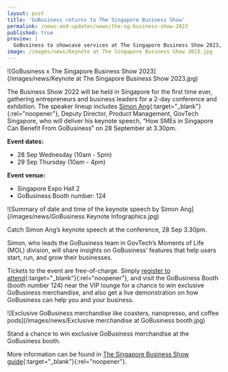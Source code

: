 ```yaml
---
layout: post
title: 'GoBusiness returns to The Singapore Business Show'
permalink: /news-and-updates/news/the-sg-business-show-2023
published: true
preview: |
  GoBusiness to showcase services at The Singapore Business Show 2023, with a keynote speech on how the platform helps business owners.
image: /images/news/Keynote at The Singapore Business Show 2023.jpg
---
```


![GoBusiness x The Singapore Business Show 2023](/images/news/Keynote at The Singapore Business Show 2023.jpg)

The Business Show 2022 will be held in Singapore for the first time ever, gathering entrepreneurs and business leaders for a 2-day conference and exhibition. The speaker lineup includes [Simon Ang](https://www.singaporebusinessshow.com/speakers/simon-ang/){:target="_blank"}{:rel="noopener"}, Deputy Director, Product Management, GovTech Singapore, who will deliver his keynote speech, “How SMEs in Singapore Can Benefit From GoBusiness” on 28 September at 3.30pm.

**Event dates:**
 - 28 Sep Wednesday (10am - 5pm) 
 - 29 Sep Thursday (10am - 4pm) 

**Event venue:** 
 - Singapore Expo Hall 2 
 - GoBusiness Booth number: 124 
 
![Summary of date and time of the keynote speech by Simon Ang](/images/news/GoBusiness Keynote Infographics.jpg)
<figcaption>Catch Simon Ang’s keynote speech at the conference, 28 Sep 3.30pm.</figcaption>

Simon, who leads the GoBusiness team in GovTech’s Moments of Life (MOL) division, will share insights on GoBusiness’ features that help users start, run, and grow their businesses.

Tickets to the event are free-of-charge. Simply [register to attend](https://registration.fortem-international.com/Forms/Form.aspx?FormRef=SBS92Visitor){:target="_blank"}{:rel="noopener"}, and visit the GoBusiness Booth (booth number 124) near the VIP lounge for a chance to win exclusive GoBusiness merchandise, and also get a live demonstration on how GoBusiness can help you and your business.

![Exclusive GoBusiness merchandise like coasters, nanopresso, and coffee pods](/images/news/Exclusive merchandise at GoBusiness booth.jpg)
<figcaption>Stand a chance to win exclusive GoBusiness merchandise at the GoBusiness booth.</figcaption>

More information can be found in [The Singapore Business Show guide](https://www.singaporebusinessshow.com/showguide/){:target="_blank"}{:rel="noopener"}.


<script src="/jquery/jquery.min.js"></script>
<script src="/jquery/bp-menu-new-tab.js"></script>
